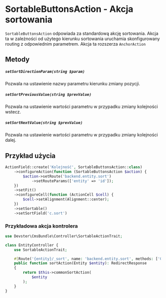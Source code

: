 # SortableButtonsAction - Akcja sortowania

`SortableButtonsAction` odpowiada za standardową akcję sortowania. Akcja ta w zależności od użytego kierunku sortowania uruchamia skonfigurowany routing z odpowiednim parametrem.
Akcja ta rozszerza `AnchorAction`

## Metody

##### `setSortDirectionParam(string $param)`

Pozwala na ustawienie nazwy parametru kierunku zmiany pozycji.

##### `setSortPreviousValue(string $prevValue)`

Pozwala na ustawienie wartości parametru w przypadku zmiany kolejności wstecz.

##### `setSortNextValue(string $prevValue)`

Pozwala na ustawienie wartości parametru w przypadku zmiany kolejności dalej.

## Przykład użycia

```php
ActionField::create('Kolejność', SortableButtonsAction::class)  
    ->configureAction(function (SortableButtonsAction $action) {  
        $action->setRoute('backend.entity.sort')  
            ->setRouteParams(['entity' => 'id']);  
    })  
    ->setFit()  
    ->configureCell(function (ActionCell $cell) {  
        $cell->setAlignment(Alignment::center);  
    })  
    ->setSortable()  
    ->setSortField('c.sort')
```

### Przykładowa akcja kontrolera

```php
use Devster\CmsBundle\Controller\SortableActionTrait;

class EntityController {
    use SortableActionTrait;

    #[Route('{entity}/_sort', name: 'backend.entity.sort', methods: ['GET'])] 
    public function sortAction(Entity $entity): RedirectResponse  
    {  
        return $this->commonSortAction(  
            $entity
        );  
    }
}
```
